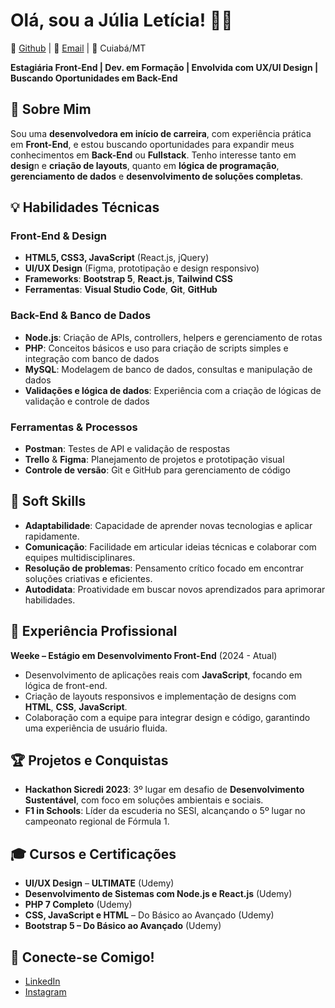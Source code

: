 # Olá, sou a Júlia Letícia! 👩‍💻

🔗 [Github](https://github.com/juliawlett) | 📧 [Email](mailto:julialeticia100@gmail.com) | 📍 Cuiabá/MT

**Estagiária Front-End | Dev. em Formação | Envolvida com UX/UI Design | Buscando Oportunidades em Back-End**

## 🚀 Sobre Mim
Sou uma **desenvolvedora em início de carreira**, com experiência prática em **Front-End**, e estou buscando oportunidades para expandir meus conhecimentos em **Back-End** ou **Fullstack**. Tenho interesse tanto em **desig**n e **criação de layouts**, quanto em **lógica de programação**, **gerenciamento de dados** e **desenvolvimento de soluções completas**.

## 💡 Habilidades Técnicas
### **Front-End & Design**
- **HTML5, CSS3, JavaScript** (React.js, jQuery)
- **UI/UX Design** (Figma, prototipação e design responsivo)
- **Frameworks**: **Bootstrap 5**, **React.js**, **Tailwind CSS**
- **Ferramentas**: **Visual Studio Code**, **Git**, **GitHub**

### **Back-End & Banco de Dados**
- **Node.js**: Criação de APIs, controllers, helpers e gerenciamento de rotas
- **PHP**: Conceitos básicos e uso para criação de scripts simples e integração com banco de dados
- **MySQL**: Modelagem de banco de dados, consultas e manipulação de dados
- **Validações e lógica de dados**: Experiência com a criação de lógicas de validação e controle de dados

### **Ferramentas & Processos**
- **Postman**: Testes de API e validação de respostas
- **Trello** & **Figma**: Planejamento de projetos e prototipação visual
- **Controle de versão**: Git e GitHub para gerenciamento de código

## 🌱 Soft Skills
- **Adaptabilidade**: Capacidade de aprender novas tecnologias e aplicar rapidamente.
- **Comunicação**: Facilidade em articular ideias técnicas e colaborar com equipes multidisciplinares.
- **Resolução de problemas**: Pensamento crítico focado em encontrar soluções criativas e eficientes.
- **Autodidata**: Proatividade em buscar novos aprendizados para aprimorar habilidades.

## 💼 Experiência Profissional

**Weeke – Estágio em Desenvolvimento Front-End** (2024 - Atual)  
- Desenvolvimento de aplicações reais com **JavaScript**, focando em lógica de front-end.
- Criação de layouts responsivos e implementação de designs com **HTML**, **CSS**, **JavaScript**.
- Colaboração com a equipe para integrar design e código, garantindo uma experiência de usuário fluida.

## 🏆 Projetos e Conquistas
- **Hackathon Sicredi 2023**: 3º lugar em desafio de **Desenvolvimento Sustentável**, com foco em soluções ambientais e sociais.
- **F1 in Schools**: Líder da escuderia no SESI, alcançando o 5º lugar no campeonato regional de Fórmula 1.

## 🎓 Cursos e Certificações
- **UI/UX Design** – **ULTIMATE** (Udemy)
- **Desenvolvimento de Sistemas com Node.js e React.js** (Udemy)
- **PHP 7 Completo** (Udemy)
- **CSS, JavaScript e HTML** – Do Básico ao Avançado (Udemy)
- **Bootstrap 5 – Do Básico ao Avançado** (Udemy)

## 📱 Conecte-se Comigo!
- [LinkedIn](https://www.linkedin.com/in/juliawlett/)
- [Instagram](https://www.instagram.com/juliawlett/)
